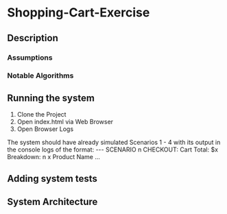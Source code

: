 # Shopping-Cart-Exercise

## Description

### Assumptions

### Notable Algorithms

## Running the system
1. Clone the Project
2. Open index.html via Web Browser
3. Open Browser Logs

The system should have already simulated Scenarios 1 - 4 with its output in the console logs of the format:
--- SCENARIO n CHECKOUT:
Cart Total: $x
Breakdown:
n x Product Name
...

## Adding system tests

## System Architecture
